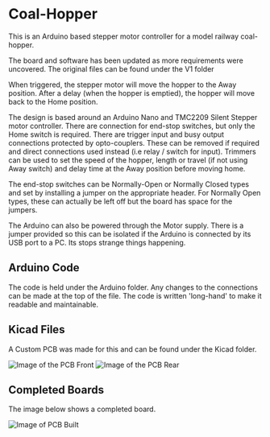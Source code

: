# Coal-Hopper
This is an Arduino based stepper motor controller for a model railway coal-hopper.

The board and software has been updated as more requirements were uncovered. The original files can be found under the V1 folder

When triggered, the stepper motor will move the hopper to the Away position. After a delay (when the hopper is emptied), the hopper will move back to the Home position.

The design is based around an Arduino Nano and TMC2209 Silent Stepper motor controller. There are connection for end-stop switches, but only the Home switch is required. There are trigger input and busy output connections protected by opto-couplers. These can be removed if required and direct connections used instead (i.e relay / switch for input). Trimmers can be used to set the speed of the hopper, length or travel (if not using Away switch) and delay time at the Away position before moving home.

The end-stop switches can be Normally-Open or Normally Closed types and set by installing a jumper on the appropriate header. For Normally Open types, these can actually be left off but the board has space for the jumpers.

The Arduino can also be powered through the Motor supply. There is a jumper provided so this can be isolated if the Arduino is connected by its USB port to a PC. Its stops strange things happening.

## Arduino Code
The code is held under the Arduino folder. Any changes to the connections can be made at the top of the file. The code is written 'long-hand' to make it readable and maintainable.

## Kicad Files
A Custom PCB was made for this and can be found under the Kicad folder.

![Image of the PCB Front](Images/pcb-v2-front.png)
![Image of the PCB Rear](Images/pcb-v2-back.png)

## Completed Boards
The image below shows a completed board. 

![Image of PCB Built](Images/pcb-v2-built.png)

